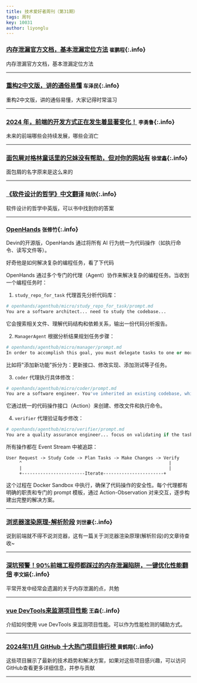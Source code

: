 ```yaml
---
title: 技术爱好者周刊（第31期）
tags: 周刊
key: 10031
author: liyonglu
---
```


### [内存泄漏官方文档，基本泄漏定位方法](https://www.cnblogs.com/cangqinglang/p/10580297.html)   `崔鹏程`{:.info}

内存泄漏官方文档，基本泄漏定位方法

---

### [重构2中文版，讲的通俗易懂](暂无)   `车泽民`{:.info}

重构2中文版，讲的通俗易懂，大家记得时常温习

---

### [2024 年，前端的开发方式正在发生着显著变化！](https://mp.weixin.qq.com/s/WT0UGZjqzoFpV1ANQSO9qg)   `李勇鲁`{:.info}

未来的前端哪些会持续发展，哪些会消亡


---

### [面包屑对格林童话里的兄妹没有帮助，但对你的网站有](https://zhuanlan.zhihu.com/p/660962687)   `徐堂鑫`{:.info}

面包屑的名字原来是这么来的

---

### [《软件设计的哲学》中文翻译](https://www.bookstack.cn/read/A-Philosophy-of-Software-Design-zh/README.md)   `陆欣`{:.info}

软件设计的哲学中英版，可以书中找到你的答案

---

### [OpenHands](https://github.com/All-Hands-AI/OpenHands)   `张修竹`{:.info}

Devin的开源版，OpenHands 通过将所有 AI 行为统一为代码操作（如执行命令、读写文件等）。

好奇他是如何解决复杂的编程任务，看了下代码

OpenHands 通过多个专门的代理（Agent）协作来解决复杂的编程任务。当收到一个编程任务时：

1. `study_repo_for_task` 代理首先分析代码库：
```python
# openhands/agenthub/micro/study_repo_for_task/prompt.md
You are a software architect... need to study the codebase...
```
它会搜索相关文件、理解代码结构和依赖关系，输出一份代码分析报告。

2. `ManagerAgent` 根据分析结果规划任务步骤：
```python
# openhands/agenthub/micro/manager/prompt.md
In order to accomplish this goal, you must delegate tasks to one or more agents...
```
比如将"添加新功能"拆分为：更新接口、修改实现、添加测试等子任务。

3. `coder` 代理执行具体修改：
```python
# openhands/agenthub/micro/coder/prompt.md
You are a software engineer. You've inherited an existing codebase, which you need to modify...
```
它通过统一的代码操作接口（Action）来创建、修改文件和执行命令。

4. `verifier` 代理验证每步修改：
```python
# openhands/agenthub/micro/verifier/prompt.md
You are a quality assurance engineer... focus on validating if the task is solved...
```

所有操作都在 Event Stream 中被追踪：
```
User Request -> Study Code -> Plan Tasks -> Make Changes -> Verify
     ^                                                        |
     |                                                        |
     +------------------------Iterate-----------------------+
```

这个过程在 Docker Sandbox 中执行，确保了代码操作的安全性。每个代理都有明确的职责和专门的 prompt 模板，通过 Action-Observation 对来交互，逐步构建出完整的解决方案。

---

### [浏览器渲染原理-解析阶段](https://juejin.cn/post/7397292869604392975)   `刘世豪`{:.info}

说到前端就不得不说浏览器，这有一篇关于浏览器渲染原理(解析阶段)的文章待查收~

---

### [深坑预警！90%前端工程师都踩过的内存泄漏陷阱，一键优化性能翻倍](https://mp.weixin.qq.com/s/nA7m_s-oz2UexSenxmDasw)   `李文娟`{:.info}

平常开发中经常会遗漏的关于内存泄漏的点，共勉

---

### [vue DevTools来监测项目性能](https://www.debugbear.com/blog/vue-devtools-performance)   `王森`{:.info}

介绍如何使用 vue DevTools 来监测项目性能。可以作为性能检测的辅助方式。

---

### [2024年11月 GitHub 十大热门项目排行榜 ](https://juejin.cn/post/7434159897197133836)   `黄鹤翔`{:.info}

这些项目展示了最新的技术趋势和解决方案，如果对这些项目感兴趣，可以访问GitHub查看更多详细信息，并参与贡献

---

